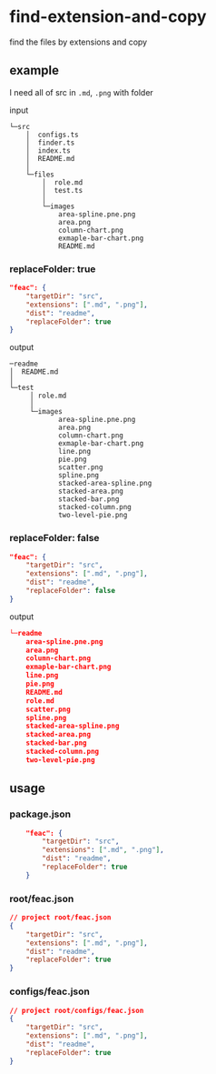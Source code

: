 # find-extension-and-copy

find the files by extensions and copy

## example

I need all of src in `.md`, `.png` with folder

input
```
└─src                                   
    │  configs.ts                       
    │  finder.ts                        
    │  index.ts                         
    │  README.md                        
    │                                   
    └─files                              
        │  role.md                      
        │  test.ts        
        │                                   
        └─images                        
            area-spline.pne.png     
            area.png                
            column-chart.png        
            exmaple-bar-chart.png
            README.md
```

### replaceFolder: true

```json
"feac": {
    "targetDir": "src",
    "extensions": [".md", ".png"],
    "dist": "readme",
    "replaceFolder": true
}
```

output
```
─readme
│  README.md
│
└─test
     │ role.md
     │
     └─images
            area-spline.pne.png
            area.png
            column-chart.png
            exmaple-bar-chart.png
            line.png
            pie.png
            scatter.png
            spline.png
            stacked-area-spline.png
            stacked-area.png
            stacked-bar.png
            stacked-column.png
            two-level-pie.png
```

### replaceFolder: false


```json
"feac": {
    "targetDir": "src",
    "extensions": [".md", ".png"],
    "dist": "readme",
    "replaceFolder": false
}
```

output
```json
└─readme
    area-spline.pne.png
    area.png
    column-chart.png
    exmaple-bar-chart.png
    line.png
    pie.png
    README.md
    role.md
    scatter.png
    spline.png
    stacked-area-spline.png
    stacked-area.png
    stacked-bar.png
    stacked-column.png
    two-level-pie.png
```

## usage

### package.json

```json
	"feac": {
		"targetDir": "src",
		"extensions": [".md", ".png"],
        "dist": "readme",
        "replaceFolder": true
	}
```

### root/feac.json

```json
// project root/feac.json
{
    "targetDir": "src",
    "extensions": [".md", ".png"],
    "dist": "readme",
    "replaceFolder": true
}
```

### configs/feac.json

```json
// project root/configs/feac.json
{
    "targetDir": "src",
    "extensions": [".md", ".png"],
    "dist": "readme",
    "replaceFolder": true
}
```